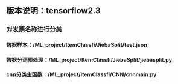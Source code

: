 ## 版本说明：tensorflow2.3 
###  对发票名称进行分类
#### 数据样本：/ML_project/ItemClassfi/JiebaSplit/test.json
#### 数据分词预处理：/ML_project/ItemClassfi/JiebaSplit/jiebasplit.py
#### cnn分类主函数：/ML_project/ItemClassfi/CNN/cnnmain.py 
